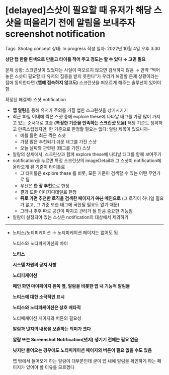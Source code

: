 # [delayed]스샷이 필요할 때 유저가 해당 스샷을 떠올리기 전에 알림을 보내주자 screenshot notification

Tags: Shotag concept
상태: In progress
작성 일자: 2022년 10월 4일 오후 3:30

**상단 탭 한줄 흰색으로 만들고 타이틀 적어 주고 정도는 할 수 있다 → 고민 필요**

문제 상황: 스크린샷이 있었다는 사실이 떠오르지 않으면 검색하지 않음
→ 만약 “찍어놓은 스샷이 필요할 때 유저의 집중을 받지 못한다”가 우리가 해결할 문제 상황이라는 점에 동의한다면
**(앱에 접속하지 않고도)** 스크린샷을 떠오르게 해주는 솔루션이 있어야 함

확정된 해결책: 스샷 notification

- **앱 알림**을 통해 유저가 주의를 가질 법한 스크린샷을 상기시키기
- 최근 10일 이내에 찍은 스샷 중에 explore these에 나타날 태그를 가장 많이 가지고 있는 순서대로 표출
**(특정한 기준을 만족하는 스크린샷 모음)**
해당 기준도 정확하고 만족스럽겠지만, 한 기준으로 한정할 필요는 없다: 알람 제목이 있으니까-
    - 예를 들면 최근 찍은 스샷
    - 가장 많은 추천되기 쉬운 태그를 가진 스샷
    - 오늘 날짜와 관련된 (태그를 가진) 스샷
- 알람의 상세에서, 스크린샷과 함께 explore these에 나타날 태그를 함께 보여주기
- notification을 누르면 특정 스크린샷의 imageDetail과 그 스샷이 notification에 올라오게 된 기준이 타이틀로
    - 그 타이틀은 explore these 를 비롯, 모든 기준이 검색할 수 있는 어떤 무언가로 됨
    - 우선은 **한 장 추천**으로 한정
    - 결과 또한 이미지디테일로 한정
    - **뒤로 가면 추천한 로직을 검색한 페이지가 ~~아닌~~ 메인으로** (그 로직이 하나일 필요가 없고, 그 기준 또한 태그에 국한될 필요도 없기 때문)
    - 그러나 추후 따로 공간이 파지고 관리가 될 만큼 중요한 기능임
- 알람이 설정되어 있는 스샷은 notification의 대상에서 제외하기

---

- 노티스/노티피케이션 → 노티피케이션 페이지는 없어도 됨
    
    
    노티스와 노티피케이션의 차이
    
    **노티스** 
    
    **시스템 차원의 공지 사항**
    
    **노티피케이션** 
    
    **메인 화면 마이페이지 왼쪽 옆, 알람을 비롯한 앱 내 기능적 알림들**
    
    **노티스에 대한 소극적인 표시**
    
    **노티스와 노티피케이션은 상호 배타적**
    
    노티페케이션 페이지와 버튼의 필요성
    
    **알람과 넛지의 내용을 보존하는 의미가 크다**
    
    **알람 또는 Screenshot Notification(넛지) 생기기 전에는 필요 없음**
    
    **넛지만 들어오는 경우에도 노티피케이션 페이지와 버튼이 필요 없을 수도 있음**
    
    앱 밖에서 들어오게 하는 알람이 대부분인데 굳이 앱 내에 알림을 확인하게 하는 페이지가 있어야 할 이유를 모르겠다